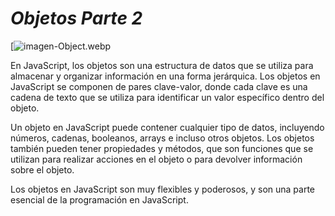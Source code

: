 # ***Objetos Parte 2***
[![imagen-Object.webp](https://yeisondaza.com/static/85942c391309097cfa9e27acafc281d1/2bef9/1_rim5xncbxed_oszdsoknnq.png)

En JavaScript, los objetos son una estructura de datos que se utiliza para almacenar y organizar información en una forma jerárquica. Los objetos en JavaScript se componen de pares clave-valor, donde cada clave es una cadena de texto que se utiliza para identificar un valor específico dentro del objeto.

Un objeto en JavaScript puede contener cualquier tipo de datos, incluyendo números, cadenas, booleanos, arrays e incluso otros objetos. Los objetos también pueden tener propiedades y métodos, que son funciones que se utilizan para realizar acciones en el objeto o para devolver información sobre el objeto.

Los objetos en JavaScript son muy flexibles y poderosos, y son una parte esencial de la programación en JavaScript.

